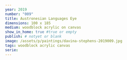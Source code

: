 ```yaml
---
year: 2019
number: "009"
title: Austronesian Languages Eye
dimensions: 100 x 185
medium: woodblock acrylic on canvas
show_in_home: true #true or empty
publish: # notyet or blank
image: /assets/p/paintings/davina-stephens-2019009.jpg
tags: woodblock acrylic canvas
serie:
---
```

